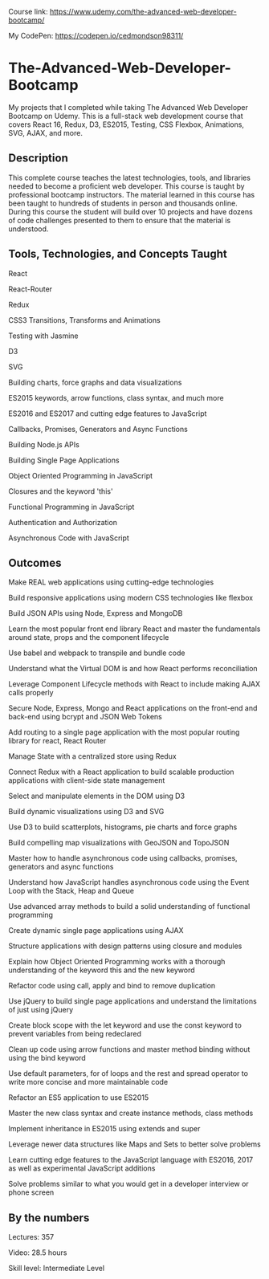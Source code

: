 Course link: https://www.udemy.com/the-advanced-web-developer-bootcamp/

My CodePen: https://codepen.io/cedmondson98311/

# The-Advanced-Web-Developer-Bootcamp
My projects that I completed while taking The Advanced Web Developer Bootcamp on Udemy. This is a full-stack web development course that covers React 16, Redux, D3, ES2015, Testing, CSS Flexbox, Animations, SVG, AJAX, and more.

## Description

This complete course teaches the latest technologies, tools, and libraries needed to become a proficient web developer. This course is taught by professional bootcamp instructors. The material learned in this course has been taught to hundreds of students in person and thousands online. During this course the student will build over 10 projects and have dozens of code challenges presented to them to ensure that the material is understood.

## Tools, Technologies, and Concepts Taught
React

React-Router

Redux

CSS3 Transitions, Transforms and Animations

Testing with Jasmine

D3

SVG

Building charts, force graphs and data visualizations

ES2015 keywords, arrow functions, class syntax, and much more

ES2016 and ES2017 and cutting edge features to JavaScript

Callbacks, Promises, Generators and Async Functions

Building Node.js APIs

Building Single Page Applications

Object Oriented Programming in JavaScript

Closures and the keyword 'this'

Functional Programming in JavaScript

Authentication and Authorization

Asynchronous Code with JavaScript

## Outcomes
Make REAL web applications using cutting-edge technologies

Build responsive applications using modern CSS technologies like flexbox

Build JSON APIs using Node, Express and MongoDB

Learn the most popular front end library React and master the fundamentals around state, props and the component lifecycle

Use babel and webpack to transpile and bundle code

Understand what the Virtual DOM is and how React performs reconciliation

Leverage Component Lifecycle methods with React to include making AJAX calls properly

Secure Node, Express, Mongo and React applications on the front-end and back-end using bcrypt and JSON Web Tokens

Add routing to a single page application with the most popular routing library for react, React Router

Manage State with a centralized store using Redux

Connect Redux with a React application to build scalable production applications with client-side state management

Select and manipulate elements in the DOM using D3

Build dynamic visualizations using D3 and SVG

Use D3 to build scatterplots, histograms, pie charts and force graphs

Build compelling map visualizations with GeoJSON and TopoJSON

Master how to handle asynchronous code using callbacks, promises, generators and async functions

Understand how JavaScript handles asynchronous code using the Event Loop with the Stack, Heap and Queue

Use advanced array methods to build a solid understanding of functional programming

Create dynamic single page applications using AJAX

Structure applications with design patterns using closure and modules

Explain how Object Oriented Programming works with a thorough understanding of the keyword this and the new keyword

Refactor code using call, apply and bind to remove duplication

Use jQuery to build single page applications and understand the limitations of just using jQuery

Create block scope with the let keyword and use the const keyword to prevent variables from being redeclared

Clean up code using arrow functions and master method binding without using the bind keyword

Use default parameters, for of loops and the rest and spread operator to write more concise and more maintainable code

Refactor an ES5 application to use ES2015

Master the new class syntax and create instance methods, class methods

Implement inheritance in ES2015 using extends and super

Leverage newer data structures like Maps and Sets to better solve problems

Learn cutting edge features to the JavaScript language with ES2016, 2017 as well as experimental JavaScript additions

Solve problems similar to what you would get in a developer interview or phone screen

## By the numbers
Lectures: 357

Video: 28.5 hours

Skill level: Intermediate Level

